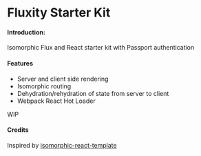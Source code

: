 Fluxity Starter Kit
===================

#### Introduction:
Isomorphic Flux and React starter kit with Passport authentication

#### Features

- Server and client side rendering
- Isomorphic routing
- Dehydration/rehydration of state from server to client
- Webpack React Hot Loader

WIP

#### Credits
Inspired by [isomorphic-react-template](https://github.com/gpbl/isomorphic-react-template)
